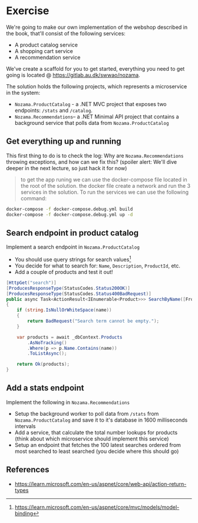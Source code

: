 # Exercise
We're going to make our own implementation of the webshop described in the book, that'll consist of the following services:
- A product catalog service
- A shopping cart service
- A recommendation service

We've create a scaffold for you to get started, everything you need to get going is located @ https://gitlab.au.dk/swwao/nozama.

The solution holds the following projects, which represents a microservice in the system:
- `Nozama.ProductCatalog` - a .NET MVC project that exposes two endpoints: `/stats` and `/catalog`.
- `Nozama.Recommendations`– a .NET Minimal API project that contains a background service that polls data from `Nozama.ProductCatalog`  

## Get everything up and running
This first thing to do is to check the log: Why are `Nozama.Recommendations` throwing exceptions, and how can we fix this? (spoiler alert: We'll dive deeper in the next lecture, so just hack it for now)
> to get the app runing we can use the docker-compose file located in the root of the solution.
the docker file create a network and run the 3 services in the solution. To run the services we can use the following command:
```bash
docker-compose -f docker-compose.debug.yml build
docker-compose -f docker-compose.debug.yml up -d
```

## Search endpoint in product catalog
Implement a search endpoint in `Nozama.ProductCatalog`
- You should use query strings for search values[^1]
- You decide for what to search for: `Name`, `Description`, `ProductId`, etc. 
- Add a couple of products and test it out!

```csharp	
[HttpGet("search")]
[ProducesResponseType(StatusCodes.Status200OK)]
[ProducesResponseType(StatusCodes.Status400BadRequest)]
public async Task<ActionResult<IEnumerable<Product>>> SearchByName([FromQuery] string name)
{
    if (string.IsNullOrWhiteSpace(name))
    {
        return BadRequest("Search term cannot be empty.");
    }

    var products = await _dbContext.Products
        .AsNoTracking()
        .Where(p => p.Name.Contains(name))
        .ToListAsync();

    return Ok(products);
}

```


## Add a stats endpoint
Implement the following in `Nozama.Recommendations`
- Setup the background worker to poll data from `/stats` from `Nozama.ProductCatalog` and save it to it's database in 1600 milliseconds intervals
- Add a service, that calculate the total number lookups for products (think about which microservice should implement this service)
- Setup an endpoint that fetches the 100 latest searches ordered from most searched to least searched (you decide where this should go)

## References
- https://learn.microsoft.com/en-us/aspnet/core/web-api/action-return-types

[^1]: https://learn.microsoft.com/en-us/aspnet/core/mvc/models/model-binding
